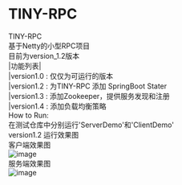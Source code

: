 # TINY-RPC
TINY-RPC  
基于Netty的小型RPC项目  
目前为version_1.2版本  
|功能列表|  
|version1.0 : 仅仅为可运行的版本  
|version1.2 : 为TINY-RPC 添加 SpringBoot Stater  
|version1.3 : 添加Zookeeper，提供服务发现和注册  
|version1.4 : 添加负载均衡策略  
How to Run:  
在测试仓库中分别运行'ServerDemo'和'ClientDemo'  
version1.2 运行效果图  
客户端效果图  
![image](https://github.com/raylrnd/TINY-RPC/tree/master/images/Client.png)  
服务端效果图  
![image](https://github.com/raylrnd/TINY-RPC/tree/master/images/Server.png)

